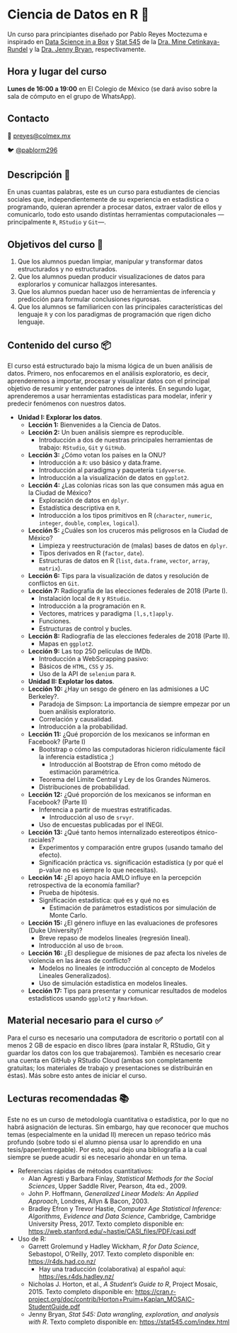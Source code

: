 # Ciencia de Datos en R :rocket:

Un curso para principiantes diseñado por Pablo Reyes Moctezuma e inspirado en [Data Science in a Box](https://datasciencebox.org/) y
[Stat 545](https://stat545.com) de la [Dra. Mine Çetinkaya-Rundel](https://www2.stat.duke.edu/~mc301/) y la
[Dra. Jenny Bryan](https://jennybryan.org), respectivamente.

## Hora y lugar del curso

__Lunes de 16:00 a 19:00__ en El Colegio de México (se dará aviso sobre la sala de cómputo en el grupo de WhatsApp).

## Contacto

:e-mail: [preyes@colmex.mx](preyes@colmex.mx)

:bird: [@pablorm296](https://github.com/pablorm296)

## Descripción :pencil:

En unas cuantas palabras, este es un curso para estudiantes de ciencias sociales que, independientemente de su experiencia en estadística o programando, quieran aprender a procesar datos, extraer valor de ellos y comunicarlo, todo esto usando distintas herramientas computacionales —principalmente `R`, `RStudio` y `Git`—.

## Objetivos del curso :dart:

1. Que los alumnos puedan limpiar, manipular y transformar datos estructurados y no estructurados.
2. Que los alumnos puedan producir visualizaciones de datos para explorarlos y comunicar hallazgos interesantes.
3. Que los alumnos puedan hacer uso de herramientas de inferencia y predicción para formular conclusiones rigurosas.
4. Que los alumnos se familiaricen con las principales características del lenguaje `R` y con los paradigmas de programación que rigen dicho lenguaje.

## Contenido del curso :package:

El curso está estructurado bajo la misma lógica de un buen análisis de datos. Primero, nos enfocaremos en el análisis exploratorio, es decir, aprenderemos a importar, procesar y visualizar datos con el principal objetivo de resumir y entender patrones de interés. En segundo lugar, aprenderemos a usar herramientas estadísticas para modelar, inferir y predecir fenómenos con nuestros datos.

* __Unidad I: Explorar los datos__.
  * __Lección 1:__ Bienvenides a la Ciencia de Datos.
  * __Lección 2:__ Un buen análisis siempre es reproducible.
    * Introducción a dos de nuestras principales herramientas de trabajo: `RStudio`, `Git` y `GitHub`.
  * __Lección 3:__ ¿Cómo votan los países en la ONU?
    * Introducción a `R`: uso básico y data.frame.
    * Introducción al paradigma y paquetería `tidyverse`.
    * Introducción a la visualización de datos en `ggplot2`.
  * __Lección 4:__ ¿Las colonias ricas son las que consumen más agua en la Ciudad de México?
    * Exploración de datos en `dplyr`.
    * Estadística descriptiva en `R`.
    * Introducción a los tipos primitivos en R (`character`, `numeric`, `integer`, `double`, `complex`, `logical`).
  * __Lección 5:__ ¿Cuáles son los cruceros más peligrosos en la Ciudad de México?
    * Limpieza y reestructuración de (malas) bases de datos en `dplyr`.
    * Tipos derivados en R (`factor`, `date`).
    * Estructuras de datos en R (`list`, `data.frame`, `vector`, `array`, `matrix`).
  * __Lección 6:__ Tips para la visualización de datos y resolución de conflictos en `Git`.
  * __Lección 7:__ Radiografía de las elecciones federales de 2018 (Parte I).
    * Instalación local de `R` y `RStudio`.
    * Introducción a la programación en `R`.
    * Vectores, matrices y paradigma `[l,s,t]apply`.
    * Funciones.
    * Estructuras de control y bucles.
  * __Lección 8:__ Radiografía de las elecciones federales de 2018 (Parte II).
    * Mapas en `ggplot2`.
  * __Lección 9:__ Las top 250 películas de IMDb.
    * Introducción a WebScrapping pasivo:
    * Básicos de `HTML`, `CSS` y `JS`.
    * Uso de la API de `selenium` para `R`.
  * __Unidad II: Explotar los datos__.
  * __Lección 10:__ ¿Hay un sesgo de género en las admisiones a UC Berkeley?.
    * Paradoja de Simpson: La importancia de siempre empezar por un buen análisis exploratorio.
    * Correlación y causalidad.
    * Introducción a la probabilidad.
  * __Lección 11:__ ¿Qué proporción de los mexicanos se informan en Facebook? (Parte I)
    * Bootstrap o cómo las computadoras hicieron ridículamente fácil la inferencia estadística ;)
      * Introducción al Bootstrap de Efron como método de estimación paramétrica.
    * Teorema del Límite Central y Ley de los Grandes Números.
    * Distribuciones de probabilidad.
  * __Lección 12:__ ¿Qué proporción de los mexicanos se informan en Facebook? (Parte II)
    * Inferencia a partir de muestras estratificadas.
      * Introducción al uso de `srvyr`.
    * Uso de encuestas publicadas por el INEGI.
  * __Lección 13:__ ¿Qué tanto hemos internalizado estereotipos étnico-raciales?
    * Experimentos y comparación entre grupos (usando tamaño del efecto).
    * Significación práctica vs. significación estadística (y por qué el p-value no es siempre lo que necesitas).
  * __Lección 14:__ ¿El apoyo hacia AMLO influye en la percepción retrospectiva de la economía familiar?
    * Prueba de hipótesis.
    * Significación estadística: qué es y qué no es
      * Estimación de parámetros estadísticos por simulación de Monte Carlo.
  * __Lección 15:__ ¿El género influye en las evaluaciones de profesores (Duke University)?
    * Breve repaso de modelos lineales (regresión lineal).
    * Introducción al uso de `broom`.
  * __Lección 16:__ ¿El despliegue de misiones de paz afecta los niveles de violencia en las áreas de conflicto?
    * Modelos no lineales (e introducción al concepto de Modelos Lineales Generalizados).
    * Uso de simulación estadística en modelos lineales.
  * __Lección 17:__ Tips para presentar y comunicar resultados de modelos estadísticos usando `ggplot2` y `Rmarkdown`.

## Material necesario para el curso :white_check_mark:

Para el curso es necesario una computadora de escritorio o portatil con al menos 2 GB de espacio en disco libres (para instalar R, RStudio, Git y guardar los datos con los que trabajaremos). También es necesario crear una cuenta en GitHub y RStudio Cloud (ambas son completamente gratuitas; los materiales de trabajo y presentaciones se distribuirán en éstas). Más sobre esto antes de iniciar el curso.

## Lecturas recomendadas :books:

Este no es un curso de metodología cuantitativa o estadística, por lo que no habrá asignación de lecturas. Sin embargo, hay que reconocer que muchos temas (especialmente en la unidad II) merecen un repaso teórico más profundo (sobre todo si el alumno piensa usar lo aprendido en una tesis/paper/entregable). Por esto, aquí dejo una bibliografía a la cual siempre se puede acudir si es necesario ahondar en un tema.

* Referencias rápidas de métodos cuantitativos:
  * Alan Agresti y Barbara Finlay, _Statistical Methods for the Social Sciences_, Upper Saddle River, Pearson, 4ta ed., 2009.
  * John P. Hoffmann, _Generalized Linear Models: An Applied Approach_, Londres, Allyn & Bacon, 2003.
  * Bradley Efron y Trevor Hastie, _Computer Age Statistical Inference: Algorithms, Evidence and Data Science_, Cambridge, Cambridge University Press, 2017. Texto completo disponible en: <https://web.stanford.edu/~hastie/CASI_files/PDF/casi.pdf>
* Uso de R:
  * Garrett Grolemund y Hadley Wickham, _R for Data Science_, Sebastopol, O’Reilly, 2017. Texto completo disponible en: <https://r4ds.had.co.nz/>
    * Hay una traducción (colaborativa) al español aquí: <https://es.r4ds.hadley.nz/>
  * Nicholas J. Horton, et al., _A Student’s Guide to R_, Project Mosaic, 2015. Texto completo disponible en: <https://cran.r-project.org/doc/contrib/Horton+Pruim+Kaplan_MOSAIC-StudentGuide.pdf>
  * Jenny Bryan, _Stat 545: Data wrangling, exploration, and analysis with R_. Texto completo disponible en: <https://stat545.com/index.html>
